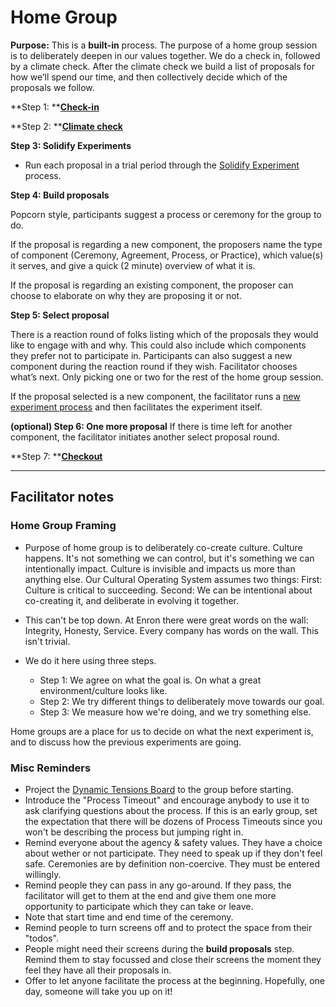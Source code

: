 # Home Group

**Purpose:** This is a **built-in** process. The purpose of a home group session is to deliberately deepen in our values together. We do a check in, followed by a climate check. After the climate check we build a list of proposals for how we’ll spend our time, and then collectively decide which of the proposals we follow.

**Step 1: **[**Check-in**](Check-in.md)

**Step 2: **[**Climate check**](Climate-check.md)

**Step 3: Solidify Experiments**

* Run each proposal in a trial period through the [Solidify Experiment](/Processes/Solidify_Experiment.md) process.

**Step 4: Build proposals**

Popcorn style, participants suggest a process or ceremony for the group to do.

If the proposal is regarding a new component, the proposers name the type of component \(Ceremony, Agreement, Process, or Practice\), which value\(s\) it serves, and give a quick \(2 minute\) overview of what it is.

If the proposal is regarding an existing component, the proposer can choose to elaborate on why they are proposing it or not.

**Step 5: Select proposal**

There is a reaction round of folks listing which of the proposals they would like to engage with and why. This could also include which components they prefer not to participate in. Participants can also suggest a new component during the reaction round if they wish. Facilitator chooses what’s next. Only picking one or two for the rest of the home group session.

If the proposal selected is a new component, the facilitator runs a [new experiment process](/Processes/New-experiment.md) and then facilitates the experiment itself.

**\(optional\) Step 6: One more proposal** If there is time left for another component, the facilitator initiates another select proposal round.

**Step 7: **[**Checkout**](Check-out.md)

---

## Facilitator notes

### Home Group Framing

* Purpose of home group is to deliberately co-create culture. Culture happens. It's not something we can control, but it's something we can intentionally impact. Culture is invisible and impacts us more than anything else. Our Cultural Operating System assumes two things: First: Culture is critical to succeeding. Second: We can be intentional about co-creating it, and deliberate in evolving it together.

* This can't be top down. At Enron there were great words on the wall: Integrity, Honesty, Service. Every company has words on the wall. This isn't trivial.

* We do it here using three steps.

  * Step 1: We agree on what the goal is. On what a great environment\/culture looks like.
  * Step 2: We try different things to deliberately move towards our goal.
  * Step 3: We measure how we're doing, and we try something else.


Home groups are a place for us to decide on what the next experiment is, and to discuss how the previous experiments are going.

### Misc Reminders

* Project the [Dynamic Tensions Board](https://docs.google.com/spreadsheets/d/1kTIV5f3U12BuIRzlgTiETbE0OTMRWiAtKgXdROvLcAY/edit#gid=773629604) to the group before starting.
* Introduce the "Process Timeout" and encourage anybody to use it to ask clarifying questions about the process. If this is an early group, set the expectation that there will be dozens of Process Timeouts since you won't be describing the process but jumping right in.
* Remind everyone about the agency & safety values. They have a choice about wether or not participate. They need to speak up if they don't feel safe. Ceremonies are by definition non-coercive. They must be entered willingly.
* Remind people they can pass in any go-around. If they pass, the facilitator will get to them at the end and give them one more opportunity to participate which they can take or leave.
* Note that start time and end time of the ceremony.
* Remind people to turn screens off and to protect the space from their "todos".
* People might need their screens during the **build proposals** step. Remind them to stay focussed and close their screens the moment they feel they have all their proposals in.
* Offer to let anyone facilitate the process at the beginning. Hopefully, one day, someone will take you up on it!

